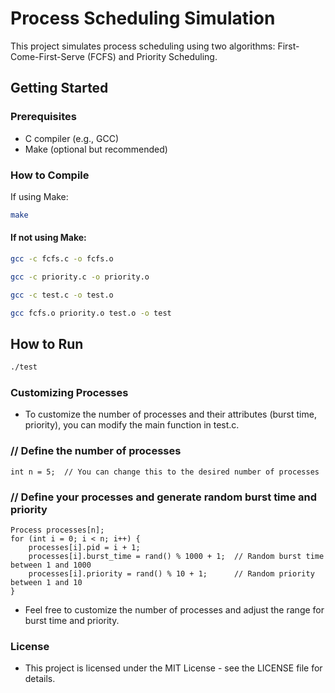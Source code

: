 # Process Scheduling Simulation

This project simulates process scheduling using two algorithms: First-Come-First-Serve (FCFS) and Priority Scheduling.

## Getting Started

### Prerequisites

- C compiler (e.g., GCC)
- Make (optional but recommended)

### How to Compile

If using Make:

```bash
make
```
#### If not using Make:

```bash
gcc -c fcfs.c -o fcfs.o
```
```bash
gcc -c priority.c -o priority.o
```

```bash
gcc -c test.c -o test.o
```

```bash
gcc fcfs.o priority.o test.o -o test
```

## How to Run
```bash
./test
```

### Customizing Processes
- To customize the number of processes and their attributes (burst time, priority), you can modify the main function in test.c.


### // Define the number of processes
```int n = 5;  // You can change this to the desired number of processes```

### // Define your processes and generate random burst time and priority
```
Process processes[n];
for (int i = 0; i < n; i++) {
    processes[i].pid = i + 1;
    processes[i].burst_time = rand() % 1000 + 1;  // Random burst time between 1 and 1000
    processes[i].priority = rand() % 10 + 1;      // Random priority between 1 and 10
}
```
- Feel free to customize the number of processes and adjust the range for burst time and priority.

### License
- This project is licensed under the MIT License - see the LICENSE file for details.
